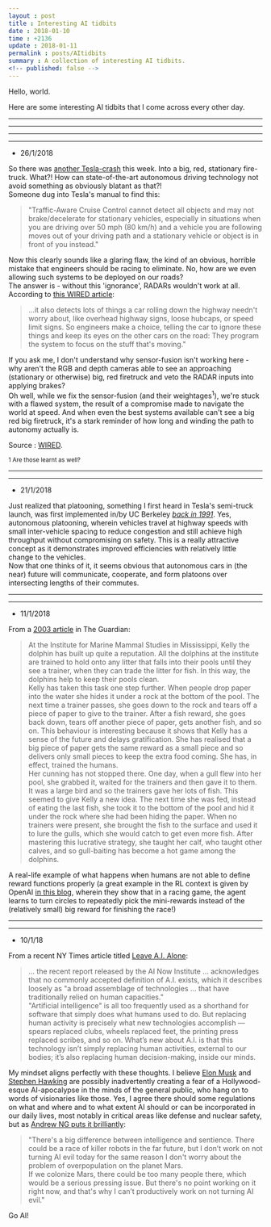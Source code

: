 ```yaml
---
layout : post
title : Interesting AI tidbits
date : 2018-01-10
time : +2136
update : 2018-01-11
permalink : posts/AItidbits
summary : A collection of interesting AI tidbits.
<!-- published: false -->
---
```


Hello, world.   

Here are some interesting AI tidbits that I come across every other day.

<hr>
<hr>

<!-- - 29/1/2018    

[This great talk](http://www.iro.umontreal.ca/~bengioy/talks/COGSCI-23july2014.pdf) by Yoshua Bengio offers a great intuition of curriculum learning inspired from humans. He also goes on to propose how new ideas and cultures emerge over time, via the sharing of mid-level abstractions of the brain via the means of language. 
 -->
<hr>
<hr>

- 26/1/2018

So there was [another Tesla-crash](https://twitter.com/CC_Firefighters/status/955529991319560192) this week. Into a big, red, stationary fire-truck. What?! How can state-of-the-art autonomous driving technology not avoid something as obviously blatant as that?!    
Someone dug into Tesla's manual to find this:

> "Traffic-Aware Cruise Control cannot detect all objects and may not brake/decelerate for stationary vehicles, especially in situations when you are driving over 50 mph (80 km/h) and a vehicle you are following moves out of your driving path and a stationary vehicle or object is in front of you instead."    

Now this clearly sounds like a glaring flaw, the kind of an obvious, horrible mistake that engineers should be racing to eliminate. No, how are we even allowing such systems to be deployed on our roads?     
The answer is - without this 'ignorance', RADARs wouldn't work at all. According to [this WIRED article](https://www.wired.com/story/tesla-autopilot-why-crash-radar/):
> ...it also detects lots of things a car rolling down the highway needn't worry about, like overhead highway signs, loose hubcaps, or speed limit signs. So engineers make a choice, telling the car to ignore these things and keep its eyes on the other cars on the road: They program the system to focus on the stuff that's moving."     

If you ask me, I don't understand why sensor-fusion isn't working here - why aren't the RGB and depth cameras able to see an approaching (stationary or otherwise) big, red firetruck and veto the RADAR inputs into applying brakes?   
Oh well, while we fix the sensor-fusion (and their weightages<sup>1</sup>), we're stuck with a flawed system, the result of a compromise made to navigate the world at speed. And when even the best systems available can't see a big red big firetruck, it's a stark reminder of how long and winding the path to autonomy actually is.

Source : [WIRED](https://www.wired.com/story/tesla-autopilot-why-crash-radar/).

<sub>
1 Are those learnt as well?
</sub>

<hr>
<hr>

- 21/1/2018    

Just realized that platooning, something I first heard in Tesla's semi-truck launch, was first implemented in/by UC Berkeley *[back in 1991](http://people.eecs.berkeley.edu/~varaiya/papers_ps.dir/SmartCars.pdf)*. Yes, autonomous platooning, wherein  vehicles travel at highway speeds with small inter-vehicle spacing to reduce congestion and still achieve high throughput without compromising on safety. This is a really attractive concept as it demonstrates improved efficiencies with relatively little change to the vehicles.    
Now that one thinks of it, it seems obvious that autonomous cars in (the near) future will communicate, cooperate, and form platoons over intersecting lengths of their commutes. 

<hr>
<hr>

- 11/1/2018

From a [2003 article](https://www.theguardian.com/science/2003/jul/03/research.science) in The Guardian: 

> At the Institute for Marine Mammal Studies in Mississippi, Kelly the dolphin has built up quite a reputation. All the dolphins at the institute are trained to hold onto any litter that falls into their pools until they see a trainer, when they can trade the litter for fish. In this way, the dolphins help to keep their pools clean.   
Kelly has taken this task one step further. When people drop paper into the water she hides it under a rock at the bottom of the pool. The next time a trainer passes, she goes down to the rock and tears off a piece of paper to give to the trainer. After a fish reward, she goes back down, tears off another piece of paper, gets another fish, and so on. This behaviour is interesting because it shows that Kelly has a sense of the future and delays gratification. She has realised that a big piece of paper gets the same reward as a small piece and so delivers only small pieces to keep the extra food coming. She has, in effect, trained the humans.   
Her cunning has not stopped there. One day, when a gull flew into her pool, she grabbed it, waited for the trainers and then gave it to them. It was a large bird and so the trainers gave her lots of fish. This seemed to give Kelly a new idea. The next time she was fed, instead of eating the last fish, she took it to the bottom of the pool and hid it under the rock where she had been hiding the paper. When no trainers were present, she brought the fish to the surface and used it to lure the gulls, which she would catch to get even more fish. After mastering this lucrative strategy, she taught her calf, who taught other calves, and so gull-baiting has become a hot game among the dolphins. 

A real-life example of what happens when humans are not able to define reward functions properly (a great example in the RL context is given by OpenAI [in this blog](https://blog.openai.com/faulty-reward-functions/), wherein they show that in a racing game, the agent learns to turn circles to repeatedly pick the mini-rewards instead of the (relatively small) big reward for finishing the race!)    <br>

<hr>
<hr>

- 10/1/18

From a recent NY Times article titled [Leave A.I. Alone](https://www.nytimes.com/2018/01/04/opinion/leave-artificial-intelligence.html?smid=tw-share):

> ... the recent report released by the AI Now Institute ... acknowledges that no commonly accepted definition of A.I. exists, which it describes loosely as "a broad assemblage of technologies ... that have traditionally relied on human capacities."    
> "Artificial intelligence" is all too frequently used as a shorthand for software that simply does what humans used to do. But replacing human activity is precisely what new technologies accomplish — spears replaced clubs, wheels replaced feet, the printing press replaced scribes, and so on. What’s new about A.I. is that this technology isn’t simply replacing human activities, external to our bodies; it’s also replacing human decision-making, inside our minds.

My mindset aligns perfectly with these thoughts. I believe [Elon Musk](https://www.theguardian.com/technology/2017/aug/14/elon-musk-ai-vastly-more-risky-north-korea) and [Stephen Hawking](https://www.usatoday.com/story/tech/talkingtech/2017/11/07/hawking-ai-could-worst-event-history-our-civilization/839298001/) are possibly inadvertently creating a fear of a Hollywood-esque AI-apocalypse in the minds of the general public, who hang on to words of visionaries like those. Yes, I agree there should some regulations on what and where and to what extent AI should or can be incorporated in our daily lives, most notably in critical areas like defense and nuclear safety, but as [Andrew NG puts it brilliantly](https://www.theregister.co.uk/2015/03/19/andrew_ng_baidu_ai/):

> "There's a big difference between intelligence and sentience. There could be a race of killer robots in the far future, but I don’t work on not turning AI evil today for the same reason I don't worry about the problem of overpopulation on the planet Mars.    
If we colonize Mars, there could be too many people there, which would be a serious pressing issue. But there's no point working on it right now, and that's why I can’t productively work on not turning AI evil." 

Go AI!    
